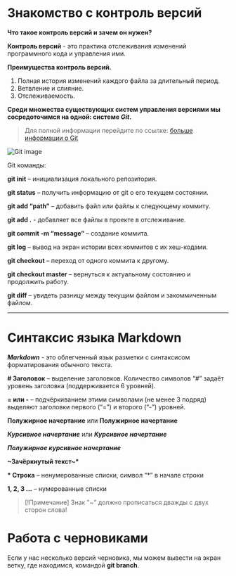 # Знакомство с контроль версий

__Что такое контроль версий и зачем он нужен?__

__Контроль версий__ - это практика отслеживания изменений программного кода и управления ими.

__Преимущества контроль версий.__

1. Полная история изменений каждого файла за длительный период.
2. Ветвление и слияние.
3. Отслеживаемость.

__Среди множества существующих систем управления версиями мы сосредоточимся на одной: системе *Git*.__

> Для полной информации перейдите по ссылке: [больше информации о Git](https://www.atlassian.com/ru/git/tutorials/what-is-version-control)

![Git image](\Контроьверсий\640px-Git-logo.png)

Git команды:

__git init__ – инициализация локального репозитория.

__git status__ – получить информацию от git о его текущем состоянии.

__git add “path”__ – добавить файл или файлы к следующему коммиту.

__git add .__ - добавляет все файлы в проекте в отслеживание.

__git commit -m “message”__ – создание коммита.

__git log__ – вывод на экран истории всех коммитов с их хеш-кодами.

__git checkout__ – переход от одного коммита к другому.

__git checkout master__ – вернуться к актуальному состоянию и продолжить работу.

__git diff__ – увидеть разницу между текущим файлом и закоммиченным файлом.

---

# Синтаксис языка Markdown

___Markdown___ - это облегченный язык разметки с синтаксисом форматирования обычного текста.

__# Заголовок__ – выделение заголовков. Количество символов “#” задаёт уровень заголовка  (поддерживается 6 уровней).

__= или -__ – подчёркиванием этими символами (не менее 3 подряд) выделяют заголовки  первого (“=”) и второго (“-”) уровней.

____Полужирное начертание____ или ____Полужирное начертание____

__*Курсивное начертание*__ или ___Курсивное начертание___

__*__Полужирное курсивное начертание__*__

__~Зачёркнутый текст~*__

__* Строка__ – ненумерованные списки, символ “*” в начале строки

__1, 2, 3 …__ – нумерованные списки

>[!Примечание]
>Знак "~" должно прописаться дважды с двух сторон слова!

# Работа с черновиками

Если у нас несколько версий черновика, мы можем вывести на экран ветку, где находимся, командой **git branch**.

